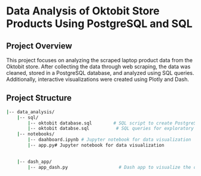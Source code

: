 # Data Analysis of Oktobit Store Products Using PostgreSQL and SQL

## Project Overview
This project focuses on analyzing the scraped laptop product data from the Oktobit store. After collecting the data through web scraping, the data was cleaned, stored in a PostgreSQL database, and analyzed using SQL queries. Additionally, interactive visualizations were created using Plotly and Dash.

## Project Structure
```bash
|-- data_analysis/
    |-- sql/
        |-- oktobit database.sql        # SQL script to create PostgreSQL tables
        |-- oktobit databse.sql          # SQL queries for exploratory data analysis
    |-- notebooks/
        |-- daahboard.ipynb # Jupyter notebook for data visualization
        |-- app.py# Jupyter notebook for data visualization
      

    |-- dash_app/
        |-- app_dash.py                   # Dash app to visualize the data
